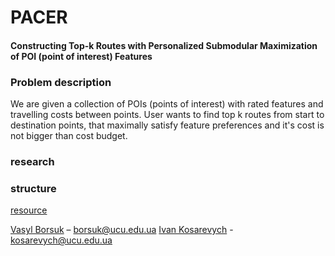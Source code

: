 # PACER
#### Constructing Top-k Routes with Personalized Submodular Maximization of POI (point of interest) Features

### Problem description
We are given a collection of POIs (points of interest) with rated features and travelling costs between points. User wants to find top k routes from start to destination points, that maximally satisfy feature preferences and it's cost is not bigger than cost budget.
### research
### structure

[resource](https://arxiv.org/pdf/1710.03852.pdf)

[Vasyl Borsuk](https://github.com/borsukvasyl) – borsuk@ucu.edu.ua
[Ivan Kosarevych](https://github.com/IvKosar) - kosarevych@ucu.edu.ua
